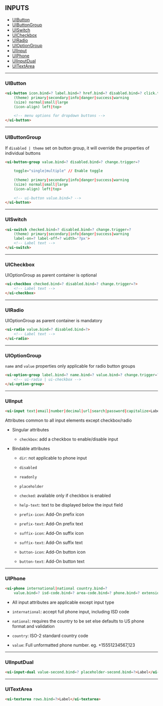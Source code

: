 ## INPUTS

* [UIButton](#uibutton)
* [UIButtonGroup](#uibuttongroup)
* [UISwitch](#uiswitch)
* [UICheckbox](#uicheckbox)
* [UIRadio](#uiradio)
* [UIOptionGroup](#uioptiongroup)
* [UIInput](#uiinput)
* [UIPhone](#uiphone)
* [UIInputDual](#uiinputdual)
* [UITextArea](#uitextarea)

---

### UIButton

```html
<ui-button icon.bind=? label.bind=? href.bind=? disabled.bind=? click.trigger=?
    (theme) primary|secondary|info|danger|success|warning 
    (size) normal|small|large
    (icon-align) left|top>
    
    <!-- menu options for dropdown buttons -->
</ui-button>
```

---

### UIButtonGroup

If `disabled | theme` set on button group, it will override the properties of individual buttons

```html
<ui-button-group value.bind=? disabled.bind=? change.trigger=?
    
    toggle="single|multiple" // Enable toggle
    
    (theme) primary|secondary|info|danger|success|warning 
    (size) normal|small|large
    (icon-align) left|top>
    
    <!-- ui-button value.bind=? -->
</ui-button>
```

---

### UISwitch

```html
<ui-switch checked.bind=? disabled.bind=? change.trigger=?
    (theme) primary|secondary|info|danger|success|warning 
    label-on=? label-off=? width='?px'>
    <!-- Label text -->
</ui-switch>
```

---

### UICheckbox

UIOptionGroup as parent container is optional

```html
<ui-checkbox checked.bind=? disabled.bind=? change.trigger=?>
    <!-- Label text -->
</ui-checkbox>
```

---

### UIRadio

UIOptionGroup as parent container is mandatory

```html
<ui-radio value.bind=? disabled.bind=?>
    <!-- Label text -->
</ui-radio>
```

----

### UIOptionGroup

`name` and `value` properties only applicable for radio button groups

```html
<ui-option-group label.bind=? name.bind=? value.bind=? change.trigger=?>
    <!-- ui-radio | ui-checkbox -->
</ui-option-group>
```

----

### UIInput

```html
<ui-input text|email|number|decimal|url|search|password|capitalize>Label</ui-input>
```

Attributes common to all input elements except checkbox/radio


* Singular attributes

    * `checkbox`: add a checkbox to enable/disable input

* Bindable attributes

    * `dir`: not applicable to phone input

    * `disabled`
    
    * `readonly`
    
    * `placeholder`
    
    * `checked`: available only if checkbox is enabled
    
    * `help-text`: text to be displayed below the input field
    
    * `prefix-icon`: Add-On prefix icon 
    
    * `prefix-text`: Add-On prefix text
    
    * `suffix-icon`: Add-On suffix icon 
    
    * `suffix-text`: Add-On suffix text
    
    * `button-icon`: Add-On button icon 
    
    * `button-text`: Add-On button text

----

### UIPhone

```html
<ui-phone international|national country.bind=?
    value.bind=? isd-code.bind=? area-code.bind=? phone.bind=? extension.bind=?>Label</ui-phone>
```

* All input attributes are applicable except input type

* `international`: accept full phone input, including ISD code

* `national`: requires the country to be set else defaults to US phone format and validation

* `country`: ISO-2 standard country code

* `value`: Full unformatted phone number. eg. +15551234567,123

----

### UIInputDual

```html
<ui-input-dual value-second.bind=? placeholder-second.bind=?>Label</ui-input-dual>
```

----

### UITextArea

```html
<ui-textarea rows.bind=?>Label</ui-textarea>
```
